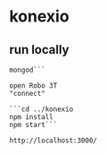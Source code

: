 # konexio

## run locally
```cd ../konexio
mongod```

open Robo 3T
"connect"

```cd ../konexio
npm install
npm start```

http://localhost:3000/
